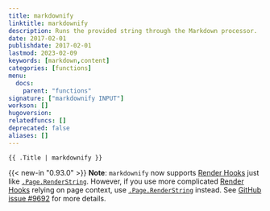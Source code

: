 ```yaml
---
title: markdownify
linktitle: markdownify
description: Runs the provided string through the Markdown processor.
date: 2017-02-01
publishdate: 2017-02-01
lastmod: 2023-02-09
keywords: [markdown,content]
categories: [functions]
menu:
  docs:
    parent: "functions"
signature: ["markdownify INPUT"]
workson: []
hugoversion:
relatedfuncs: []
deprecated: false
aliases: []
---
```



```
{{ .Title | markdownify }}
```

{{< new-in "0.93.0" >}} **Note**: `markdownify` now supports [Render Hooks] just like [`.Page.RenderString`]. However, if you use more complicated [Render Hooks] relying on page context, use [`.Page.RenderString`] instead. See [GitHub issue #9692](https://github.com/gohugoio/hugo/issues/9692) for more details.

[Render Hooks]: /templates/render-hooks/
[`.Page.RenderString`]: /functions/renderstring/

